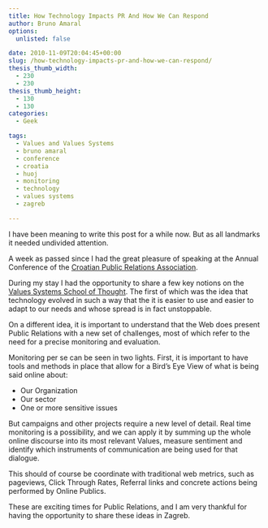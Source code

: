 ```yaml
---
title: How Technology Impacts PR And How We Can Respond
author: Bruno Amaral
options:
  unlisted: false

date: 2010-11-09T20:04:45+00:00
slug: /how-technology-impacts-pr-and-how-we-can-respond/
thesis_thumb_width:
  - 230
  - 230
thesis_thumb_height:
  - 130
  - 130
categories:
  - Geek

tags:
  - Values and Values Systems
  - bruno amaral
  - conference
  - croatia
  - huoj
  - monitoring
  - technology
  - values systems
  - zagreb

---
```

I have been meaning to write this post for a while now. But as all landmarks it needed undivided attention.

A week as passed since I had the great pleasure of speaking at the Annual Conference of the [Croatian Public Relations Association][1].

During my stay I had the opportunity to share a few key notions on the [Values Systems School of Thought][2]. The first of which was the idea that technology evolved in such a way that the it is easier to use and easier to adapt to our needs and whose spread is in fact unstoppable.

On a different idea, it is important to understand that the Web does present Public Relations with a new set of challenges, most of which refer to the need for a precise monitoring and evaluation.

Monitoring per se can be seen in two lights. First, it is important to have tools and methods in place that allow for a Bird&#8217;s Eye View of what is being said online about:

  * Our Organization
  * Our sector
  * One or more sensitive issues

But campaigns and other projects require a new level of detail. Real time monitoring is a possibility, and we can apply it by summing up the whole online discourse into its most relevant Values, measure sentiment and identify which instruments of communication are being used for that dialogue.

This should of course be coordinate with traditional web metrics, such as pageviews, Click Through Rates, Referral links and concrete actions being performed by Online Publics.

These are exciting times for Public Relations, and I am very thankful for having the opportunity to share these ideas in Zagreb.



 [1]: https://www.huoj.hr/Default.aspx
 [2]: /values-systems/
